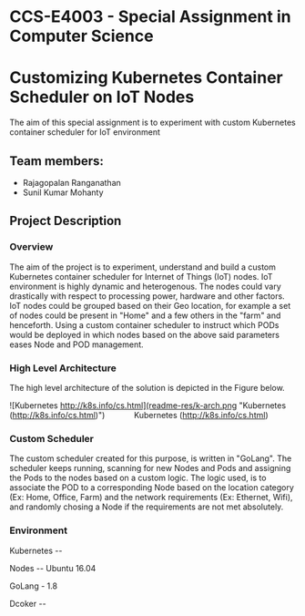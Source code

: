 # CCS-E4003 - Special Assignment in Computer Science

# Customizing Kubernetes Container Scheduler on IoT Nodes

The aim of this special assignment is to experiment with custom Kubernetes container scheduler for IoT environment 

## Team members:
  - Rajagopalan Ranganathan
  - Sunil Kumar Mohanty

## Project Description
### Overview

The aim of the project is to experiment, understand and build a custom Kubernetes container scheduler for Internet of Things (IoT) nodes. IoT environment is highly dynamic and heterogenous. The nodes could vary drastically with respect to processing power, hardware and other factors.
IoT nodes could be grouped based on their Geo location, for example a set of nodes could be present in "Home" and a few others in the "farm" and henceforth. Using a custom container scheduler to instruct which PODs would be deployed in which nodes based on the above said parameters eases Node and POD management. 



### High Level Architecture

The high level architecture of the solution is depicted in the Figure below.

![Kubernetes http://k8s.info/cs.html](readme-res/k-arch.png "Kubernetes (http://k8s.info/cs.html)")
&nbsp;&nbsp;&nbsp;&nbsp;&nbsp;&nbsp;&nbsp;&nbsp;&nbsp;&nbsp;&nbsp;&nbsp;Kubernetes (http://k8s.info/cs.html)


### Custom Scheduler

The custom scheduler created for this purpose, is written in "GoLang". The scheduler keeps running, scanning for new Nodes and Pods and assigning the Pods to the nodes based on a custom logic. The logic used, is to associate the POD to a corresponding Node based on the location category (Ex: Home, Office, Farm) and the network requirements (Ex: Ethernet, Wifi), and randomly chosing a Node if the requirements are not met absolutely.


### Environment

Kubernetes --

Nodes  -- Ubuntu 16.04

GoLang - 1.8

Dcoker --

